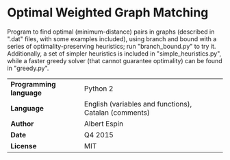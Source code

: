 # Optimal Weighted Graph Matching

Program to find optimal (minimum-distance) pairs in graphs (described in ".dat" files, with some examples included), using branch and bound with a series of optimality-preserving heuristics; run "branch_bound.py" to try it. Additionally, a set of simpler heuristics is included in "simple_heuristics.py", while a faster greedy solver (that cannot guarantee optimality) can be found in "greedy.py".


| | | |
|-|-|-|
| **Programming language**  | Python 2 |
| **Language**   | English (variables and functions), Catalan (comments) |
| **Author** | Albert Espín |
| **Date**  | Q4 2015  |
| **License**  | MIT |
